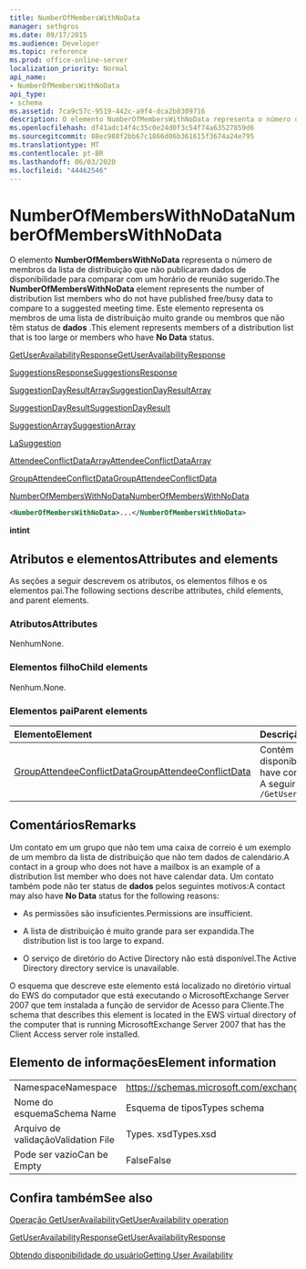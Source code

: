 ```yaml
---
title: NumberOfMembersWithNoData
manager: sethgros
ms.date: 09/17/2015
ms.audience: Developer
ms.topic: reference
ms.prod: office-online-server
localization_priority: Normal
api_name:
- NumberOfMembersWithNoData
api_type:
- schema
ms.assetid: 7ca9c57c-9519-442c-a9f4-dca2b0309716
description: O elemento NumberOfMembersWithNoData representa o número de membros da lista de distribuição que não publicaram dados de disponibilidade para comparar com um horário de reunião sugerido. Este elemento representa os membros de uma lista de distribuição muito grande ou membros que não têm status de dados.
ms.openlocfilehash: df41adc14f4c35c0e24d0f3c54f74a63527859d6
ms.sourcegitcommit: 88ec988f2bb67c1866d06b361615f3674a24e795
ms.translationtype: MT
ms.contentlocale: pt-BR
ms.lasthandoff: 06/03/2020
ms.locfileid: "44462546"
---
```

# <a name="numberofmemberswithnodata"></a><span data-ttu-id="b2115-104">NumberOfMembersWithNoData</span><span class="sxs-lookup"><span data-stu-id="b2115-104">NumberOfMembersWithNoData</span></span>

<span data-ttu-id="b2115-105">O elemento **NumberOfMembersWithNoData** representa o número de membros da lista de distribuição que não publicaram dados de disponibilidade para comparar com um horário de reunião sugerido.</span><span class="sxs-lookup"><span data-stu-id="b2115-105">The **NumberOfMembersWithNoData** element represents the number of distribution list members who do not have published free/busy data to compare to a suggested meeting time.</span></span> <span data-ttu-id="b2115-106">Este elemento representa os membros de uma lista de distribuição muito grande ou membros que não têm status de **dados** .</span><span class="sxs-lookup"><span data-stu-id="b2115-106">This element represents members of a distribution list that is too large or members who have **No Data** status.</span></span> 
  
[<span data-ttu-id="b2115-107">GetUserAvailabilityResponse</span><span class="sxs-lookup"><span data-stu-id="b2115-107">GetUserAvailabilityResponse</span></span>](getuseravailabilityresponse.md)
  
[<span data-ttu-id="b2115-108">SuggestionsResponse</span><span class="sxs-lookup"><span data-stu-id="b2115-108">SuggestionsResponse</span></span>](suggestionsresponse.md)
  
[<span data-ttu-id="b2115-109">SuggestionDayResultArray</span><span class="sxs-lookup"><span data-stu-id="b2115-109">SuggestionDayResultArray</span></span>](suggestiondayresultarray.md)
  
[<span data-ttu-id="b2115-110">SuggestionDayResult</span><span class="sxs-lookup"><span data-stu-id="b2115-110">SuggestionDayResult</span></span>](suggestiondayresult.md)
  
[<span data-ttu-id="b2115-111">SuggestionArray</span><span class="sxs-lookup"><span data-stu-id="b2115-111">SuggestionArray</span></span>](suggestionarray.md)
  
[<span data-ttu-id="b2115-112">La</span><span class="sxs-lookup"><span data-stu-id="b2115-112">Suggestion</span></span>](suggestion.md)
  
[<span data-ttu-id="b2115-113">AttendeeConflictDataArray</span><span class="sxs-lookup"><span data-stu-id="b2115-113">AttendeeConflictDataArray</span></span>](attendeeconflictdataarray.md)
  
[<span data-ttu-id="b2115-114">GroupAttendeeConflictData</span><span class="sxs-lookup"><span data-stu-id="b2115-114">GroupAttendeeConflictData</span></span>](groupattendeeconflictdata.md)
  
[<span data-ttu-id="b2115-115">NumberOfMembersWithNoData</span><span class="sxs-lookup"><span data-stu-id="b2115-115">NumberOfMembersWithNoData</span></span>](numberofmemberswithnodata.md)
  
```xml
<NumberOfMembersWithNoData>...</NumberOfMembersWithNoData>
```

 <span data-ttu-id="b2115-116">**int**</span><span class="sxs-lookup"><span data-stu-id="b2115-116">**int**</span></span>
## <a name="attributes-and-elements"></a><span data-ttu-id="b2115-117">Atributos e elementos</span><span class="sxs-lookup"><span data-stu-id="b2115-117">Attributes and elements</span></span>

<span data-ttu-id="b2115-118">As seções a seguir descrevem os atributos, os elementos filhos e os elementos pai.</span><span class="sxs-lookup"><span data-stu-id="b2115-118">The following sections describe attributes, child elements, and parent elements.</span></span>
  
### <a name="attributes"></a><span data-ttu-id="b2115-119">Atributos</span><span class="sxs-lookup"><span data-stu-id="b2115-119">Attributes</span></span>

<span data-ttu-id="b2115-120">Nenhum</span><span class="sxs-lookup"><span data-stu-id="b2115-120">None.</span></span>
  
### <a name="child-elements"></a><span data-ttu-id="b2115-121">Elementos filho</span><span class="sxs-lookup"><span data-stu-id="b2115-121">Child elements</span></span>

<span data-ttu-id="b2115-122">Nenhum.</span><span class="sxs-lookup"><span data-stu-id="b2115-122">None.</span></span>
  
### <a name="parent-elements"></a><span data-ttu-id="b2115-123">Elementos pai</span><span class="sxs-lookup"><span data-stu-id="b2115-123">Parent elements</span></span>

|<span data-ttu-id="b2115-124">**Elemento**</span><span class="sxs-lookup"><span data-stu-id="b2115-124">**Element**</span></span>|<span data-ttu-id="b2115-125">**Descrição**</span><span class="sxs-lookup"><span data-stu-id="b2115-125">**Description**</span></span>|
|:-----|:-----|
|[<span data-ttu-id="b2115-126">GroupAttendeeConflictData</span><span class="sxs-lookup"><span data-stu-id="b2115-126">GroupAttendeeConflictData</span></span>](groupattendeeconflictdata.md) <br/> |<span data-ttu-id="b2115-127">Contém informações de conflito agregadas sobre o número de usuários que estão disponíveis, o número de usuários que têm conflitos e o número de usuários que não têm informações de disponibilidade em uma lista de distribuição para um tempo de reunião sugerido.</span><span class="sxs-lookup"><span data-stu-id="b2115-127">Contains aggregate conflict information about the number of users who are available, the number of users who have conflicts, and the number of users who do not have availability information in a distribution list for a suggested meeting time.</span></span>  <br/> <span data-ttu-id="b2115-128">A seguir está a expressão XPath para este elemento:</span><span class="sxs-lookup"><span data-stu-id="b2115-128">The following is the XPath expression to this element:</span></span>  <br/>  `/GetUserAvailabilityResponse/SuggestionsResponse/SuggestionDayResultArray/SuggestionDayResult[i]/SuggestionArray/Suggestion[i]/AttendeeConflictDataArray/GroupAttendeeConflictData` <br/> |
   
## <a name="remarks"></a><span data-ttu-id="b2115-129">Comentários</span><span class="sxs-lookup"><span data-stu-id="b2115-129">Remarks</span></span>

<span data-ttu-id="b2115-130">Um contato em um grupo que não tem uma caixa de correio é um exemplo de um membro da lista de distribuição que não tem dados de calendário.</span><span class="sxs-lookup"><span data-stu-id="b2115-130">A contact in a group who does not have a mailbox is an example of a distribution list member who does not have calendar data.</span></span> <span data-ttu-id="b2115-131">Um contato também pode não ter status de **dados** pelos seguintes motivos:</span><span class="sxs-lookup"><span data-stu-id="b2115-131">A contact may also have **No Data** status for the following reasons:</span></span> 
  
- <span data-ttu-id="b2115-132">As permissões são insuficientes.</span><span class="sxs-lookup"><span data-stu-id="b2115-132">Permissions are insufficient.</span></span>
    
- <span data-ttu-id="b2115-133">A lista de distribuição é muito grande para ser expandida.</span><span class="sxs-lookup"><span data-stu-id="b2115-133">The distribution list is too large to expand.</span></span>
    
- <span data-ttu-id="b2115-134">O serviço de diretório do Active Directory não está disponível.</span><span class="sxs-lookup"><span data-stu-id="b2115-134">The Active Directory directory service is unavailable.</span></span>
    
<span data-ttu-id="b2115-135">O esquema que descreve este elemento está localizado no diretório virtual do EWS do computador que está executando o MicrosoftExchange Server 2007 que tem instalada a função de servidor de Acesso para Cliente.</span><span class="sxs-lookup"><span data-stu-id="b2115-135">The schema that describes this element is located in the EWS virtual directory of the computer that is running MicrosoftExchange Server 2007 that has the Client Access server role installed.</span></span>
  
## <a name="element-information"></a><span data-ttu-id="b2115-136">Elemento de informações</span><span class="sxs-lookup"><span data-stu-id="b2115-136">Element information</span></span>

|||
|:-----|:-----|
|<span data-ttu-id="b2115-137">Namespace</span><span class="sxs-lookup"><span data-stu-id="b2115-137">Namespace</span></span>  <br/> |https://schemas.microsoft.com/exchange/services/2006/types  <br/> |
|<span data-ttu-id="b2115-138">Nome do esquema</span><span class="sxs-lookup"><span data-stu-id="b2115-138">Schema Name</span></span>  <br/> |<span data-ttu-id="b2115-139">Esquema de tipos</span><span class="sxs-lookup"><span data-stu-id="b2115-139">Types schema</span></span>  <br/> |
|<span data-ttu-id="b2115-140">Arquivo de validação</span><span class="sxs-lookup"><span data-stu-id="b2115-140">Validation File</span></span>  <br/> |<span data-ttu-id="b2115-141">Types. xsd</span><span class="sxs-lookup"><span data-stu-id="b2115-141">Types.xsd</span></span>  <br/> |
|<span data-ttu-id="b2115-142">Pode ser vazio</span><span class="sxs-lookup"><span data-stu-id="b2115-142">Can be Empty</span></span>  <br/> |<span data-ttu-id="b2115-143">False</span><span class="sxs-lookup"><span data-stu-id="b2115-143">False</span></span>  <br/> |
   
## <a name="see-also"></a><span data-ttu-id="b2115-144">Confira também</span><span class="sxs-lookup"><span data-stu-id="b2115-144">See also</span></span>



[<span data-ttu-id="b2115-145">Operação GetUserAvailability</span><span class="sxs-lookup"><span data-stu-id="b2115-145">GetUserAvailability operation</span></span>](getuseravailability-operation.md)
  
[<span data-ttu-id="b2115-146">GetUserAvailabilityResponse</span><span class="sxs-lookup"><span data-stu-id="b2115-146">GetUserAvailabilityResponse</span></span>](getuseravailabilityresponse.md)


[<span data-ttu-id="b2115-147">Obtendo disponibilidade do usuário</span><span class="sxs-lookup"><span data-stu-id="b2115-147">Getting User Availability</span></span>](https://msdn.microsoft.com/library/d4133fcb-9b0f-4e6b-aadf-a389da83516a%28Office.15%29.aspx)

